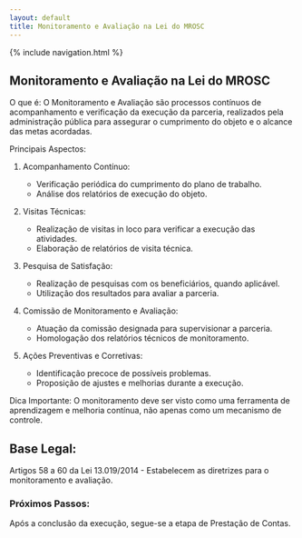 ```yaml
---
layout: default
title: Monitoramento e Avaliação na Lei do MROSC
---
```


{% include navigation.html %}

<script>
document.documentElement.lang = 'pt-BR';
</script>

## Monitoramento e Avaliação na Lei do MROSC

O que é:
O Monitoramento e Avaliação são processos contínuos de acompanhamento e verificação da execução da parceria, realizados pela administração pública para assegurar o cumprimento do objeto e o alcance das metas acordadas.

Principais Aspectos:

1. Acompanhamento Contínuo:
   - Verificação periódica do cumprimento do plano de trabalho.
   - Análise dos relatórios de execução do objeto.

2. Visitas Técnicas:
   - Realização de visitas in loco para verificar a execução das atividades.
   - Elaboração de relatórios de visita técnica.

3. Pesquisa de Satisfação:
   - Realização de pesquisas com os beneficiários, quando aplicável.
   - Utilização dos resultados para avaliar a parceria.

4. Comissão de Monitoramento e Avaliação:
   - Atuação da comissão designada para supervisionar a parceria.
   - Homologação dos relatórios técnicos de monitoramento.

5. Ações Preventivas e Corretivas:
   - Identificação precoce de possíveis problemas.
   - Proposição de ajustes e melhorias durante a execução.

Dica Importante:
O monitoramento deve ser visto como uma ferramenta de aprendizagem e melhoria contínua, não apenas como um mecanismo de controle.

## Base Legal:
Artigos 58 a 60 da Lei 13.019/2014 - Estabelecem as diretrizes para o monitoramento e avaliação.

### Próximos Passos:
Após a conclusão da execução, segue-se a etapa de Prestação de Contas.
